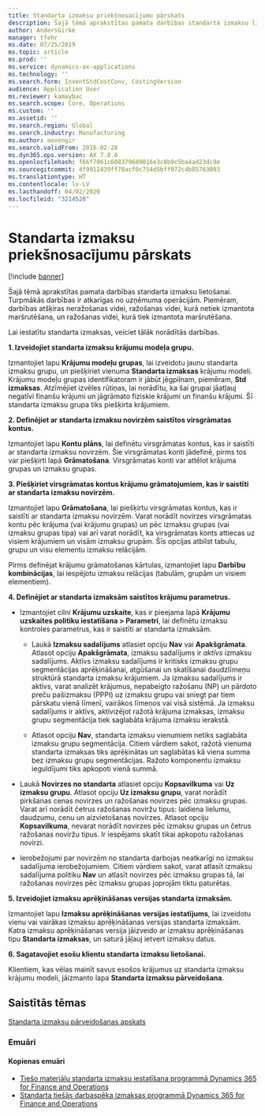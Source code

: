 ```yaml
---
title: Standarta izmaksu priekšnosacījumu pārskats
description: Šajā tēmā aprakstītas pamata darbības standarta izmaksu lietošanai.
author: AndersGirke
manager: tfehr
ms.date: 07/25/2019
ms.topic: article
ms.prod: ''
ms.service: dynamics-ax-applications
ms.technology: ''
ms.search.form: InventStdCostConv, CostingVersion
audience: Application User
ms.reviewer: kamaybac
ms.search.scope: Core, Operations
ms.custom: ''
ms.assetid: ''
ms.search.region: Global
ms.search.industry: Manufacturing
ms.author: aevengir
ms.search.validFrom: 2016-02-28
ms.dyn365.ops.version: AX 7.0.0
ms.openlocfilehash: f66f7061c608379689016e3c0b9c5ba4ad23dc9e
ms.sourcegitcommit: 4f9912439ff78acf0c754d5bff972c4b85763093
ms.translationtype: HT
ms.contentlocale: lv-LV
ms.lasthandoff: 04/02/2020
ms.locfileid: "3214520"
---
```

# <a name="prerequisites-for-standard-costs-overview"></a>Standarta izmaksu priekšnosacījumu pārskats

[!include [banner](../includes/banner.md)]

Šajā tēmā aprakstītas pamata darbības standarta izmaksu lietošanai. Turpmākās darbības ir atkarīgas no uzņēmuma operācijām. Piemēram, darbības atšķiras neražošanas videi, ražošanas videi, kurā netiek izmantota maršrutēšana, un ražošanas videi, kurā tiek izmantota maršrutēšana. 

Lai iestatītu standarta izmaksas, veiciet tālāk norādītās darbības.

**1. Izveidojiet standarta izmaksu krājumu modeļa grupu.**

Izmantojiet lapu **Krājumu modeļu grupas**, lai izveidotu jaunu standarta izmaksu grupu, un piešķiriet vienuma **Standarta izmaksas** krājumu modeli. Krājumu modeļu grupas identifikatoram ir jābūt jēgpilnam, piemēram, **Std izmaksas**. Atzīmējiet izvēles rūtiņas, lai norādītu, ka šai grupai jāatļauj negatīvi finanšu krājumi un jāgrāmato fiziskie krājumi un finanšu krājumi. Šī standarta izmaksu grupa tiks piešķirta krājumiem.

**2. Definējiet ar standarta izmaksu novirzēm saistītos virsgrāmatas kontus.** 

Izmantojiet lapu **Kontu plāns**, lai definētu virsgrāmatas kontus, kas ir saistīti ar standarta izmaksu novirzēm. Šie virsgrāmatas konti jādefinē, pirms tos var piešķirti lapā **Grāmatošana**. Virsgrāmatas konti var attēlot krājuma grupas un izmaksu grupas.

**3. Piešķiriet virsgrāmatas kontus krājumu grāmatojumiem, kas ir saistīti ar standarta izmaksu novirzēm.** 

Izmantojiet lapu **Grāmatošana**, lai piešķirtu virsgrāmatas kontus, kas ir saistīti ar standarta izmaksu novirzēm. Varat norādīt novirzes virsgrāmatas kontu pēc krājuma (vai krājumu grupas) un pēc izmaksu grupas (vai izmaksu grupas tipa) vai arī varat norādīt, ka virsgrāmatas konts attiecas uz visiem krājumiem un visām izmaksu grupām. Šīs opcijas atbilst tabulu, grupu un visu elementu izmaksu relācijām. 

Pirms definējat krājumu grāmatošanas kārtulas, izmantojiet lapu **Darbību kombinācijas**, lai iespējotu izmaksu relācijas (tabulām, grupām un visiem elementiem).

**4. Definējiet ar standarta izmaksām saistītos krājumu parametrus.** 

-  Izmantojiet cilni **Krājumu uzskaite**, kas ir pieejama lapā **Krājumu uzskaites politiku iestatīšana > Parametri**, lai definētu izmaksu kontroles parametrus, kas ir saistīti ar standarta izmaksām.

    -  Laukā **Izmaksu sadalījums** atlasiet opciju **Nav** vai **Apakšgrāmata**. Atlasot opciju **Apakšgrāmata**, izmaksu sadalījums ir *aktīvs* izmaksu sadalījums. Aktīvs izmaksu sadalījums ir kritisks izmaksu grupu segmentācijas aprēķināšanai, atgūšanai un skatīšanai daudzlīmeņu struktūrā standarta izmaksu krājumiem. Ja izmaksu sadalījums ir aktīvs, varat analizēt krājumus, nepabeigto ražošanu (NP) un pārdoto preču pašizmaksu (PPPI) uz izmaksu grupu vai sniegt par tiem pārskatu vienā līmenī, vairākos līmeņos vai visā sistēmā. Ja izmaksu sadalījums ir aktīvs, aktivizējot ražotā krājuma izmaksas, izmaksu grupu segmentācija tiek saglabāta krājuma izmaksu ierakstā. 

    -  Atlasot opciju **Nav**, standarta izmaksu vienumiem netiks saglabāta izmaksu grupu segmentācija. Citiem vārdiem sakot, ražotā vienuma standarta izmaksas tiks aprēķinātas un saglabātas kā viena summa bez izmaksu grupu segmentācijas. Ražoto komponentu izmaksu ieguldījumi tiks apkopoti vienā summā.

-  Laukā **Novirzes no standarta** atlasiet opciju **Kopsavilkuma** vai **Uz izmaksu grupu**. Atlasot opciju **Uz izmaksu grupu**, varat norādīt pirkšanas cenas novirzes un ražošanas novirzes pēc izmaksu grupas. Varat arī norādīt četrus ražošanas noviržu tipus: laidiena lielumu, daudzumu, cenu un aizvietošanas novirzes. Atlasot opciju **Kopsavilkuma**, nevarat norādīt novirzes pēc izmaksu grupas un četrus ražošanas noviržu tipus. Ir iespējams skatīt tikai apkopotu ražošanas novirzi.

-  Ierobežojumi par novirzēm no standarta darbojas neatkarīgi no izmaksu sadalījuma ierobežojumiem. Citiem vārdiem sakot, varat atlasīt izmaksu sadalījuma politiku **Nav** un atlasīt novirzes pēc izmaksu grupas tā, lai ražošanas novirzes pēc izmaksu grupas joprojām tiktu paturētas.

**5. Izveidojiet izmaksu aprēķināšanas versijas standarta izmaksām.** 

Izmantojiet lapu **Izmaksu aprēķināšanas versijas iestatījums**, lai izveidotu vienu vai vairākas izmaksu aprēķināšanas versijas standarta izmaksām. Katra izmaksu aprēķināšanas versija jāizveido ar izmaksu aprēķināšanas tipu **Standarta izmaksas**, un saturā jāļauj ietvert izmaksu datus.

**6. Sagatavojiet esošu klientu standarta izmaksu lietošanai.** 

Klientiem, kas vēlas mainīt savus esošos krājumus uz standarta izmaksu krājumu modeli, jāizmanto lapa **Standarta izmaksu pārveidošana**.


<a name="related-topics"></a>Saistītās tēmas
--------

[Standarta izmaksu pārveidošanas apskats](standard-cost-conversion-overview.md)

### <a name="blogs"></a>Emuāri

#### <a name="community-blogs"></a>Kopienas emuāri

- [Tiešo materiālu standarta izmaksu iestatīšana programmā Dynamics 365 for Finance and Operations](https://financefunction.tech/2018/06/07/how-to-set-up-standard-costs-for-direct-materials-in-dynamics-365-for-finance-and-operations)
- [Standarta tiešās darbaspēka izmaksas programmā Dynamics 365 for Finance and Operations](https://financefunction.tech/2018/07/16/standard-direct-labor-cost-in-dynamics-365-for-finance-and-operations)
